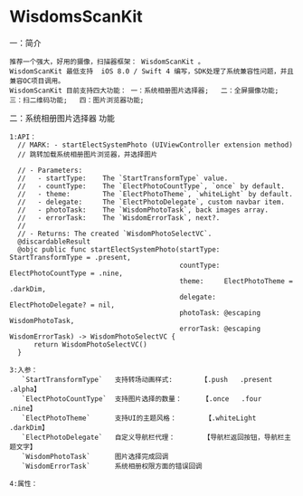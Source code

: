# WisdomsScanKit

   一：简介
   
    推荐一个强大，好用的摄像，扫描器框架： WisdomScanKit 。
    WisdomScanKit 最低支持  iOS 8.0 / Swift 4 编写，SDK处理了系统兼容性问题，并且兼容OC项目调用。
    WisdomScanKit 目前支持四大功能： 一：系统相册图片选择器;   二：全屏摄像功能;   三：扫二维码功能;   四：图片浏览器功能;
        
  二：系统相册图片选择器 功能
  
    1:API：
      // MARK: - startElectSystemPhoto (UIViewController extension method) 
      // 跳转加载系统相册图片浏览器，并选择图片

      // - Parameters:
      //   - startType:    The `StartTransformType` value.                
      //   - countType:    The `ElectPhotoCountType`, `once` by default.  
      //   - theme:        The `ElectPhotoTheme`, `whiteLight` by default.
      //   - delegate:     The `ElectPhotoDelegate`, custom navbar item.
      //   - photoTask:    The `WisdomPhotoTask`, back images array.      
      //   - errorTask:    The `WisdomErrorTask`, next?.                  
      //
      // - Returns: The created `WisdomPhotoSelectVC`.
      @discardableResult
      @objc public func startElectSystemPhoto(startType: StartTransformType = .present,
                                              countType: ElectPhotoCountType = .nine,
                                              theme:     ElectPhotoTheme = .darkDim,
                                              delegate:  ElectPhotoDelegate? = nil,
                                              photoTask: @escaping WisdomPhotoTask,
                                              errorTask: @escaping WisdomErrorTask) -> WisdomPhotoSelectVC {
          return WisdomPhotoSelectVC()
      }

    3:入参：
       `StartTransformType`   支持转场动画样式:       【.push   .present   .alpha】
       `ElectPhotoCountType`  支持图片选择的数量：     【.once   .four      .nine】
       `ElectPhotoTheme`      支持UI的主题风格：       【.whiteLight    .darkDim】
       `ElectPhotoDelegate`   自定义导航栏代理：       【导航栏返回按钮，导航栏主题文字】
       `WisdomPhotoTask`      图片选择完成回调
       `WisdomErrorTask`      系统相册权限方面的错误回调
       
    4:属性：
       
